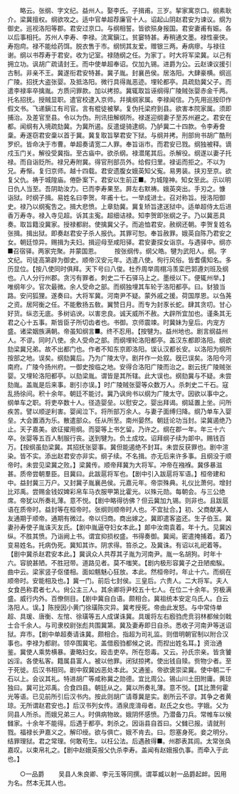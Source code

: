 <!-- { "loadSidebar": true } -->
　　略云。张纲、字文纪。益州人。娶李氏。子揖甫。三岁。挈家寓京口。纲素耿介。梁冀擅权。纲欲攻之。适中官单超荐廉官十人。诏起山阴赵君安为谏议。纲为御史。巡视洛阳等郡。君安过京口。与纲相誓。皆欲殒身报国。君安妻甫有娠。各以后事相托。苏州人李寿、李禄。流寓鎭江。贫窭特甚。寿稍通文墨。禄性豪侠。寿抱疴。禄不能给药饵。脱衣售于市。纲悯其友爱。赠银三两。寿病瘳。与禄往谢。纲以书荐寿于君安。收为记室。禄随纲之任。为家丁。时大将军梁冀。以己有拥立功。讽胡广疏请封王。而中使单超奉诏。仅加九锡。进爵为公。云赵谏议援引古制。非亲不王。冀遂衔君安特甚。冀子胤。封襄邑侯。居洛阳。大肆豪横。纲巡广陵。招抚大盗张婴。及抵洛阳。微行具得胤恶迹。埋轮都亭。具疏劾冀父子。而遣李禄率卒擒胤。方质问罪款。加以拷掠。冀辄取旨诬纲得广陵贼张婴赤金千两。托名招抚。授贼显职。遣官校逮入京师。幷擒纲家属。李禄闻信。乃先用巡按印作假文书。飞递鎭江有司官。言有棍徒被拏。复伪托梁府到县。欲害本院家属。须即捕治。及差官至县。令以为伪。刑讯扭解纲所。禄遂迎纲妻子至苏州避之。君安在都。闻纲有入境疏劾冀。为冀所遏。反遣缇骑逮纲。乃胪冀二十四款。令李寿誊稾。寿遂窃君安稾以首于冀。冀复取旨拏君安下狱。与纲并拷。刑部尙书胡广酷刑罗织。皆命决于市曹。单超奏请宽二人罪。奉旨诣市。而君安已戮。纲独被释。谪戍玉门关。解役受冀指。至古庙中。欲杀纲。禄潜尾其后。杀解役。纲遂以妻子托禄。而自诣贬所。禄兄寿附冀。得官刑部员外。给假归里。禄诟而拒之。不以为兄。寿惭。复归京师。越十四载。君安遗腹女娥英知父寃。易男装。挟刃至京。欲复父仇。祷于城隍庙。倦卧案下。君安以生前正■。为城隍神。知女至此。示以明日仇人当至。吾阴助汝力。已而李寿果至。屛左右默祷。娥英突出。手刃之。慷 诣狱。时纲子揖。易姓名曰李贺。年甫十七。一举成进士。召对称旨。授洛阳御史。禄乃以纲寃吿之。揖大悲愤。上章劾冀。冀复矫旨逮送狱中。适单超侍太后进香万寿寺。禄入寺见超。诉其主寃。超细诘禄。知李贺即张纲之子。乃以冀恶具奏。取旨籍没冀家。授禄都尉。使擒冀父子。而追恤君安。赦纲还朝。李贺复姓名张揖。揖出狱。即奏赵君安子杀人报仇。其罪可恕。奉旨赦罪。娥英自陈乃君安之女。朝廷惊异。赐揖为夫妇。揖迎母至咸阳驿。君安妻探女诣京。与遇驿中。纲亦■召宿驿。两家完聚。并蒙国恩。 
　　按张纲传。纲父皓。犍为武阳人。纲。字文纪。司徒高第辟为御史。顺帝汉安元年。选遣八使。徇行风俗。皆耆儒知名。多历显位。【按八使同时俱拜。天下号曰八俊。杜乔周举周栩冯羡栾巴郭遵刘班及纲也。八人分行州郡。贪污有罪者。刺史二千石驿马上之。墨绶以下。便辄州举。】唯纲年少。官次最微。余人受命之部。而纲独埋其车轮于洛阳都亭。曰。豺狼当路。安问狐狸。遂奏曰。大将军冀。河南尹不疑。蒙外戚之援。荷国厚恩。以刍荛之资。居阿衡之任。不能敷扬五敎。翼赞日月。而专为封豕长蛇。肆其贪叨。甘心好货。纵恣无底。多树谄谀。以害忠良。诚天威所不赦。大辟所宜加也。谨条其无君之心十五事。斯皆臣子所切齿者也。书御。京师震竦。时冀妹为皇后。内宠方盛。诸梁姻族满朝。帝虽知纲言■。终不忍用。【按犍为。益州地也。剧言纲益州人。不谬。同时八使。余人受命之部。而纲埋轮洛阳都亭。盖汉东都即洛阳。纲欲劾梁冀兄弟。故不出都门也。作者不知东京即洛阳。误认汉都长安。以洛阳为纲所按部之地。误矣。纲劾冀后。乃为广陵太守。剧幷作一处叙。旣已误矣。洛阳今河南府。广陵今扬州府。一御史按临之地。安得合洛阳广陵而治之。剧云抚广陵贼张婴。又埋轮洛阳都亭。以劾梁胤。谓皆是其所辖。此大误也。纲劾冀与不疑。未尝劾胤。盖胤是后来事。剧引亦误。】时广陵贼张婴等众数万人。杀刺史二千石。寇乱扬徐间。积十余年。朝廷不能讨。冀乃讽尙书以纲为广陵太守。因欲以事中之。纲单车之职。将吏卒数十人。径造婴垒。以慰安之。婴出拜谒。纲延置上坐。问所疾苦。譬以顺逆利害。婴闻泣下。将所部万余人。与妻子面缚归降。纲乃单车入婴垒。大会置酒为乐。散遣部众。任从所至。南州晏然。朝廷论功当封。梁冀遏绝乃止。天子嘉美。欲征擢用纲。而婴等上书乞留。乃许之。纲在郡一年。年三十六卒。张婴等五百人制服行丧。送到犍为。负土成坟。诏拜纲子续为郞中。赐钱百万。【按纲虽劾梁冀。其招抚张婴事。冀但能遏绝不封耳。未尝反获罪也。剧中渲染。皆不实。添出赵君安亦非实。纲子续。不名揖。亦无后来许多事。且纲没于顺帝时。未尝见梁冀之败。】梁冀传。顺帝拜冀为大将军。冲帝在襁褓。冀侈暴滋甚。质帝尝朝羣臣。目冀曰。此跋扈将军也。【剧中引入跋扈将军语。】桓帝建和中。益封冀三万户。又封冀子胤襄邑侯。元嘉元年。帝崇殊典。礼仪比萧何。增封比邓禹。尝赐金钱奴婢彩帛车马衣服甲第比霍光。以殊元勋。每朝会。与三公绝席。帝犹以所奏礼薄。意不悦。【剧中略得彷佛？但云冀加九锡。则非也。且跋扈语在质帝时。益封等在桓帝时。张纲则顺帝时人也。不宜扯合。】初、父商献美人友通期于顺帝。通期有微过。帝以归商。商出嫁之。冀即遣客盗还。生子伯玉。冀妻孙寿使子胤诛灭友氏。【剧中胤逼夺妇女本此。】郞中汝南袁着。年十九。见冀凶纵。不胜其愤。乃诣阙上书。谓宜抑损权盛。书得奏御。冀闻。密遣掩捕着。着乃变易姓名。托病伪死。冀知其诈。阴求得。笞杀之。及冀诛。有诏以礼祀着等。【剧中冀杀赵君安本此。】冀讽众人共荐其子胤为河南尹。胤一名胡狗。时年十六。容貌甚陋。不胜冠带。道路见者。莫不嗤笑。【剧内极形容冀子之丑陋痴騃。曲中云。梁家竖子伛偻相。面如魑魅心狂放。本此。然桓帝时。年止十六。而纲在顺帝时。安能相及也。】冀一门。前后七封侯。三皇后。六贵人。二大将军。夫人女食邑称君者七人。尙公主三人。其余卿将尹校五十七人。在位二十余年。穷极满盛。威行内外。百僚侧目。【剧中冀自白语。颇相合。冀祖统本安定乌氏人。白云洛阳人。误。】陈授因小黄门徐璜陈灾异。冀考授死。帝由此发怒。与中常侍单超、具瑗、唐衡、左悺、徐璜等五人成谋诛冀。具瑗将左右廏驺虎贲羽林都候剑戟士合千余人。与司隶校尉张彪共围冀第。冀及妻寿即日自杀。悉收子河南尹等送诏狱。弃市。【剧中单超奏请诛冀。颇相合。指超为司礼监。则借明朝官制以附合汉事也。李禄为都尉。领卒围冀宅。盖借廏驺都候之说。而揑出姓名耳。】资治通鉴。冀使人乘势横暴。妻略妇女。殴击吏卒。所在怨毒。又云。孙氏宗亲。皆贪饕凶淫。各使私客。籍属县富人。被以他罪。闭狱掠拷。使出钱自赎。赀物少者。至于死徙。后汉书相同。剧中叙冀凶恶处本此。又通鉴。帝欲褒崇梁冀。使中朝二千石以上。会议其礼。特进胡广等咸称冀之勋德。宜比周公。锡山川土田附庸。黄琼独曰。冀可比邓禹。合食四县。朝廷从之。冀以所奏礼薄。意不悦。【其比萧何霍光等语。已见前所引后汉书内。按此则胡广请尊冀是实。剧所云不谬。其争之者黄琼。无所谓赵君安也。】后汉书列女传。酒泉庞淯母者。赵氏之女也。字娥。父为同县人所杀。而娥兄弟三人。时俱病物故。娥阴怀感愤。乃潜备刀兵。常帷车以候雠家。十余年不能得。后遇于都亭。刺杀之。因诣县自首曰。父雠已报。请就刑戮。福禄长尹嘉义之。解印绶。欲与俱亡。娥不肯去。曰。怨塞身死。妾之明分。结罪理狱。君之常理。何敢苟生。以枉公法。后遇赦得■。州郡表其闾。太常张奂嘉叹。以束帛礼之。【剧中赵娥英报父仇杀李寿。盖闻有赵娥报仇事。而牵入于此也。】 


　　○一品爵 
　　吴县人朱良卿、李元玉等同撰。谓莘臧以射一品爵起衅。因用为名。然本无其人也。 
